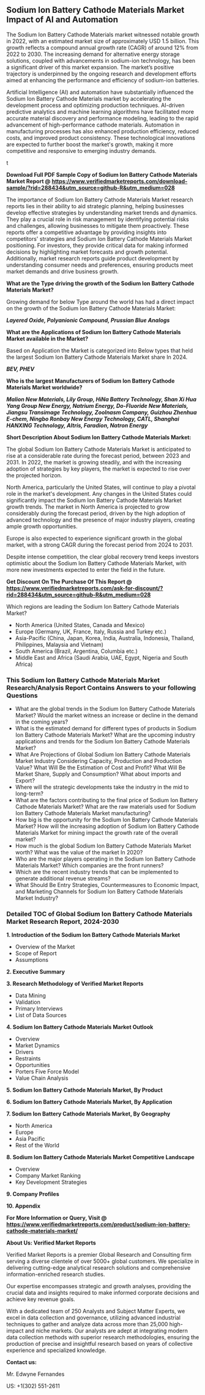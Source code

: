<h2>Sodium Ion Battery Cathode Materials Market Impact of AI and Automation</h2><p>The Sodium Ion Battery Cathode Materials market witnessed notable growth in 2022, with an estimated market size of approximately USD 1.5 billion. This growth reflects a compound annual growth rate (CAGR) of around 12% from 2022 to 2030. The increasing demand for alternative energy storage solutions, coupled with advancements in sodium-ion technology, has been a significant driver of this market expansion. The market’s positive trajectory is underpinned by the ongoing research and development efforts aimed at enhancing the performance and efficiency of sodium-ion batteries.</p><p>Artificial Intelligence (AI) and automation have substantially influenced the Sodium Ion Battery Cathode Materials market by accelerating the development process and optimizing production techniques. AI-driven predictive analytics and machine learning algorithms have facilitated more accurate material discovery and performance modeling, leading to the rapid advancement of high-performance cathode materials. Automation in manufacturing processes has also enhanced production efficiency, reduced costs, and improved product consistency. These technological innovations are expected to further boost the market's growth, making it more competitive and responsive to emerging industry demands.</p>t</p><p id="" class=""><strong>Download Full PDF Sample Copy of Sodium Ion Battery Cathode Materials Market Report @ <a href="https://www.verifiedmarketreports.com/download-sample/?rid=288434&utm_source=github-R&utm_medium=028" target="_blank">https://www.verifiedmarketreports.com/download-sample/?rid=288434&utm_source=github-R&utm_medium=028</a></strong></p><p>The importance of&nbsp;Sodium Ion Battery Cathode Materials Market research reports lies in their ability to aid strategic planning, helping businesses develop effective strategies by understanding market trends and dynamics. They play a crucial role in risk management by identifying potential risks and challenges, allowing businesses to mitigate them proactively. These reports offer a competitive advantage by providing insights into competitors' strategies and Sodium Ion Battery Cathode Materials Market positioning. For investors, they provide critical data for making informed decisions by highlighting market forecasts and growth potential. Additionally, market research reports guide product development by understanding consumer needs and preferences, ensuring products meet market demands and drive business growth.</p><p><strong>What are the&nbsp;Type driving the growth of the Sodium Ion Battery Cathode Materials Market?</strong></p><p id="" class="">Growing demand for below Type around the world has had a direct impact on the growth of the Sodium Ion Battery Cathode Materials Market:</p><em><strong>Layered Oxide, Polyanionic Compound, Prussian Blue Analogs</strong></em></p><strong>What are the&nbsp;Applications&nbsp;of Sodium Ion Battery Cathode Materials Market available in the Market?</strong></p><p id="" class="">Based on Application the Market is categorized into Below types that held the largest Sodium Ion Battery Cathode Materials Market share In 2024.</p><em><strong>BEV, PHEV</strong></em></p><strong>Who is the largest Manufacturers of Sodium Ion Battery Cathode Materials Market worldwide?</strong></p><p><em><strong>Malion New Materials, Lily Group, HiNa Battery Technology, Shan Xi Hua Yang Group New Energy, Natrium Energy, Do-Fluoride New Materials, Jiangsu Transimage Technology, Zoolnasm Company, Guizhou Zhenhua E-chem, Ningbo Ronbay New Energy Technology, CATL, Shanghai HANXING Technology, Altris, Faradion, Natron Energy</strong></em></p><p id="" class=""><strong>Short Description About Sodium Ion Battery Cathode Materials Market:</strong></p><p>The global Sodium Ion Battery Cathode Materials Market is anticipated to rise at a considerable rate during the forecast period, between 2023 and 2031. In 2022, the market is growing steadily, and with the increasing adoption of strategies by key players, the market is expected to rise over the projected horizon.</p><p>North America, particularly the United States, will continue to play a pivotal role in the market's development. Any changes in the United States could significantly impact the Sodium Ion Battery Cathode Materials Market growth trends. The market in North America is projected to grow considerably during the forecast period, driven by the high adoption of advanced technology and the presence of major industry players, creating ample growth opportunities.</p><p>Europe is also expected to experience significant growth in the global market, with a strong CAGR during the forecast period from 2024 to 2031.</p><p>Despite intense competition, the clear global recovery trend keeps investors optimistic about the Sodium Ion Battery Cathode Materials Market, with more new investments expected to enter the field in the future.</p><p id="" class=""><strong>Get Discount On The Purchase Of This Report @ <a href="https://www.verifiedmarketreports.com/ask-for-discount/?rid=288434&utm_source=github-R&utm_medium=028" target="_blank">https://www.verifiedmarketreports.com/ask-for-discount/?rid=288434&utm_source=github-R&utm_medium=028</a></strong></p>Which regions are leading the Sodium Ion Battery Cathode Materials Market?</p><ul><li>North America (United States, Canada and Mexico)</li><li>Europe (Germany, UK, France, Italy, Russia and Turkey etc.)</li><li>Asia-Pacific (China, Japan, Korea, India, Australia, Indonesia, Thailand, Philippines, Malaysia and Vietnam)</li><li>South America (Brazil, Argentina, Columbia etc.)</li><li>Middle East and Africa (Saudi Arabia, UAE, Egypt, Nigeria and South Africa)</li></ul><h3 id="" class="">This Sodium Ion Battery Cathode Materials Market Research/Analysis Report Contains Answers to your following Questions</h3><ul><li>What are the global trends in the Sodium Ion Battery Cathode Materials Market? Would the market witness an increase or decline in the demand in the coming years?</li><li>What is the estimated demand for different types of products in Sodium Ion Battery Cathode Materials Market? What are the upcoming industry applications and trends for the Sodium Ion Battery Cathode Materials Market?</li><li>What Are Projections of Global Sodium Ion Battery Cathode Materials Market Industry Considering Capacity, Production and Production Value? What Will Be the Estimation of Cost and Profit? What Will Be Market Share, Supply and Consumption? What about imports and Export?</li><li>Where will the strategic developments take the industry in the mid to long-term?</li><li>What are the factors contributing to the final price of Sodium Ion Battery Cathode Materials Market? What are the raw materials used for Sodium Ion Battery Cathode Materials Market manufacturing?</li><li>How big is the opportunity for the Sodium Ion Battery Cathode Materials Market? How will the increasing adoption of Sodium Ion Battery Cathode Materials Market for mining impact the growth rate of the overall market?</li><li>How much is the global Sodium Ion Battery Cathode Materials Market worth? What was the value of the market In 2020?</li><li>Who are the major players operating in the Sodium Ion Battery Cathode Materials Market? Which companies are the front runners?</li><li>Which are the recent industry trends that can be implemented to generate additional revenue streams?</li><li>What Should Be Entry Strategies, Countermeasures to Economic Impact, and Marketing Channels for Sodium Ion Battery Cathode Materials Market Industry?</li></ul><h3 id="" class="">Detailed TOC of Global Sodium Ion Battery Cathode Materials Market Research Report, 2024-2030</h3><p id="" class=""><strong>1. Introduction of the Sodium Ion Battery Cathode Materials Market</strong></p><ul><li>Overview of the Market</li><li>Scope of Report</li><li>Assumptions</li></ul><p id="" class=""><strong>2. Executive Summary</strong></p><p id="" class=""><strong>3. Research Methodology of Verified Market Reports</strong></p><ul><li>Data Mining</li><li>Validation</li><li>Primary Interviews</li><li>List of Data Sources</li></ul><p id="" class=""><strong>4. Sodium Ion Battery Cathode Materials Market Outlook</strong></p><ul><li>Overview</li><li>Market Dynamics</li><li>Drivers</li><li>Restraints</li><li>Opportunities</li><li>Porters Five Force Model</li><li>Value Chain Analysis</li></ul><p id="" class=""><strong>5. Sodium Ion Battery Cathode Materials Market, By Product</strong></p><p id="" class=""><strong>6. Sodium Ion Battery Cathode Materials Market, By Application</strong></p><p id="" class=""><strong>7. Sodium Ion Battery Cathode Materials Market, By Geography</strong></p><ul><li>North America</li><li>Europe</li><li>Asia Pacific</li><li>Rest of the World</li></ul><p id="" class=""><strong>8. Sodium Ion Battery Cathode Materials Market Competitive Landscape</strong></p><ul><li>Overview</li><li>Company Market Ranking</li><li>Key Development Strategies</li></ul><p id="" class=""><strong>9. Company Profiles</strong></p><p id="" class=""><strong>10. Appendix</strong></p><p id="" class=""><strong>For More Information or Query, Visit @ <a href="https://www.verifiedmarketreports.com/product/sodium-ion-battery-cathode-materials-market/" target="_blank">https://www.verifiedmarketreports.com/product/sodium-ion-battery-cathode-materials-market/</a></strong></p><p id="" class=""><strong>About Us: Verified Market Reports</strong></p><p id="" class="">Verified Market Reports is a premier Global Research and Consulting firm serving a diverse clientele of over 5000+ global customers. We specialize in delivering cutting-edge analytical research solutions and comprehensive information-enriched research studies.</p><p id="" class="">Our expertise encompasses strategic and growth analyses, providing the crucial data and insights required to make informed corporate decisions and achieve key revenue goals.</p><p id="" class="">With a dedicated team of 250 Analysts and Subject Matter Experts, we excel in data collection and governance, utilizing advanced industrial techniques to gather and analyze data across more than 25,000 high-impact and niche markets. Our analysts are adept at integrating modern data collection methods with superior research methodologies, ensuring the production of precise and insightful research based on years of collective experience and specialized knowledge.</p><p id="" class=""><strong>Contact us:</strong></p><p id="" class="">Mr. Edwyne Fernandes</p><p id="" class="">US: +1(302) 551-2611</p>